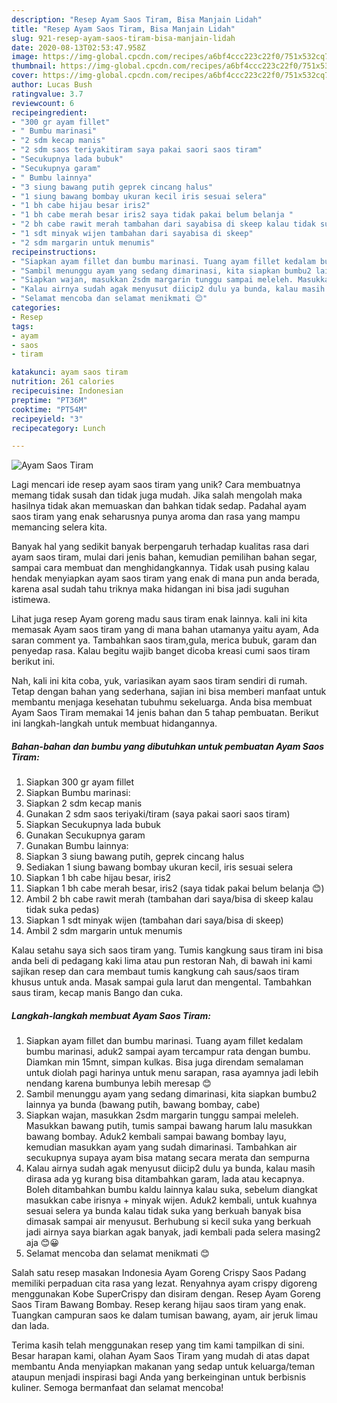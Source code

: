 ```yaml
---
description: "Resep Ayam Saos Tiram, Bisa Manjain Lidah"
title: "Resep Ayam Saos Tiram, Bisa Manjain Lidah"
slug: 921-resep-ayam-saos-tiram-bisa-manjain-lidah
date: 2020-08-13T02:53:47.958Z
image: https://img-global.cpcdn.com/recipes/a6bf4ccc223c22f0/751x532cq70/ayam-saos-tiram-foto-resep-utama.jpg
thumbnail: https://img-global.cpcdn.com/recipes/a6bf4ccc223c22f0/751x532cq70/ayam-saos-tiram-foto-resep-utama.jpg
cover: https://img-global.cpcdn.com/recipes/a6bf4ccc223c22f0/751x532cq70/ayam-saos-tiram-foto-resep-utama.jpg
author: Lucas Bush
ratingvalue: 3.7
reviewcount: 6
recipeingredient:
- "300 gr ayam fillet"
- " Bumbu marinasi"
- "2 sdm kecap manis"
- "2 sdm saos teriyakitiram saya pakai saori saos tiram"
- "Secukupnya lada bubuk"
- "Secukupnya garam"
- " Bumbu lainnya"
- "3 siung bawang putih geprek cincang halus"
- "1 siung bawang bombay ukuran kecil iris sesuai selera"
- "1 bh cabe hijau besar iris2"
- "1 bh cabe merah besar iris2 saya tidak pakai belum belanja "
- "2 bh cabe rawit merah tambahan dari sayabisa di skeep kalau tidak suka pedas"
- "1 sdt minyak wijen tambahan dari sayabisa di skeep"
- "2 sdm margarin untuk menumis"
recipeinstructions:
- "Siapkan ayam fillet dan bumbu marinasi. Tuang ayam fillet kedalam bumbu marinasi, aduk2 sampai ayam tercampur rata dengan bumbu. Diamkan min 15mnt, simpan kulkas. Bisa juga direndam semalaman untuk diolah pagi harinya untuk menu sarapan, rasa ayamnya jadi lebih nendang karena bumbunya lebih meresap 😊"
- "Sambil menunggu ayam yang sedang dimarinasi, kita siapkan bumbu2 lainnya ya bunda (bawang putih, bawang bombay, cabe)"
- "Siapkan wajan, masukkan 2sdm margarin tunggu sampai meleleh. Masukkan bawang putih, tumis sampai bawang harum lalu masukkan bawang bombay. Aduk2 kembali sampai bawang bombay layu, kemudian masukkan ayam yang sudah dimarinasi. Tambahkan air secukupnya supaya ayam bisa matang secara merata dan sempurna"
- "Kalau airnya sudah agak menyusut diicip2 dulu ya bunda, kalau masih dirasa ada yg kurang bisa ditambahkan garam, lada atau kecapnya. Boleh ditambahkan bumbu kaldu lainnya kalau suka, sebelum diangkat masukkan cabe irisnya + minyak wijen. Aduk2 kembali, untuk kuahnya sesuai selera ya bunda kalau tidak suka yang berkuah banyak bisa dimasak sampai air menyusut. Berhubung si kecil suka yang berkuah jadi airnya saya biarkan agak banyak, jadi kembali pada selera masing2 aja 😊😀"
- "Selamat mencoba dan selamat menikmati 😊"
categories:
- Resep
tags:
- ayam
- saos
- tiram

katakunci: ayam saos tiram 
nutrition: 261 calories
recipecuisine: Indonesian
preptime: "PT36M"
cooktime: "PT54M"
recipeyield: "3"
recipecategory: Lunch

---
```



![Ayam Saos Tiram](https://img-global.cpcdn.com/recipes/a6bf4ccc223c22f0/751x532cq70/ayam-saos-tiram-foto-resep-utama.jpg)

Lagi mencari ide resep ayam saos tiram yang unik? Cara membuatnya memang tidak susah dan tidak juga mudah. Jika salah mengolah maka hasilnya tidak akan memuaskan dan bahkan tidak sedap. Padahal ayam saos tiram yang enak seharusnya punya aroma dan rasa yang mampu memancing selera kita.

Banyak hal yang sedikit banyak berpengaruh terhadap kualitas rasa dari ayam saos tiram, mulai dari jenis bahan, kemudian pemilihan bahan segar, sampai cara membuat dan menghidangkannya. Tidak usah pusing kalau hendak menyiapkan ayam saos tiram yang enak di mana pun anda berada, karena asal sudah tahu triknya maka hidangan ini bisa jadi suguhan istimewa.

Lihat juga resep Ayam goreng madu saus tiram enak lainnya. kali ini kita memasak Ayam saos tiram yang di mana bahan utamanya yaitu ayam, Ada saran comment ya. Tambahkan saos tiram,gula, merica bubuk, garam dan penyedap rasa. Kalau begitu wajib banget dicoba kreasi cumi saos tiram berikut ini.


Nah, kali ini kita coba, yuk, variasikan ayam saos tiram sendiri di rumah. Tetap dengan bahan yang sederhana, sajian ini bisa memberi manfaat untuk membantu menjaga kesehatan tubuhmu sekeluarga. Anda bisa membuat Ayam Saos Tiram memakai 14 jenis bahan dan 5 tahap pembuatan. Berikut ini langkah-langkah untuk membuat hidangannya.

<!--inarticleads1-->

##### Bahan-bahan dan bumbu yang dibutuhkan untuk pembuatan Ayam Saos Tiram:

1. Siapkan 300 gr ayam fillet
1. Siapkan  Bumbu marinasi:
1. Siapkan 2 sdm kecap manis
1. Gunakan 2 sdm saos teriyaki/tiram (saya pakai saori saos tiram)
1. Siapkan Secukupnya lada bubuk
1. Gunakan Secukupnya garam
1. Gunakan  Bumbu lainnya:
1. Siapkan 3 siung bawang putih, geprek cincang halus
1. Sediakan 1 siung bawang bombay ukuran kecil, iris sesuai selera
1. Siapkan 1 bh cabe hijau besar, iris2
1. Siapkan 1 bh cabe merah besar, iris2 (saya tidak pakai belum belanja 😊)
1. Ambil 2 bh cabe rawit merah (tambahan dari saya/bisa di skeep kalau tidak suka pedas)
1. Siapkan 1 sdt minyak wijen (tambahan dari saya/bisa di skeep)
1. Ambil 2 sdm margarin untuk menumis


Kalau setahu saya sich saos tiram yang. Tumis kangkung saus tiram ini bisa anda beli di pedagang kaki lima atau pun restoran Nah, di bawah ini kami sajikan resep dan cara membaut tumis kangkung cah saus/saos tiram khusus untuk anda. Masak sampai gula larut dan mengental. Tambahkan saus tiram, kecap manis Bango dan cuka. 

<!--inarticleads2-->

##### Langkah-langkah membuat Ayam Saos Tiram:

1. Siapkan ayam fillet dan bumbu marinasi. Tuang ayam fillet kedalam bumbu marinasi, aduk2 sampai ayam tercampur rata dengan bumbu. Diamkan min 15mnt, simpan kulkas. Bisa juga direndam semalaman untuk diolah pagi harinya untuk menu sarapan, rasa ayamnya jadi lebih nendang karena bumbunya lebih meresap 😊
1. Sambil menunggu ayam yang sedang dimarinasi, kita siapkan bumbu2 lainnya ya bunda (bawang putih, bawang bombay, cabe)
1. Siapkan wajan, masukkan 2sdm margarin tunggu sampai meleleh. Masukkan bawang putih, tumis sampai bawang harum lalu masukkan bawang bombay. Aduk2 kembali sampai bawang bombay layu, kemudian masukkan ayam yang sudah dimarinasi. Tambahkan air secukupnya supaya ayam bisa matang secara merata dan sempurna
1. Kalau airnya sudah agak menyusut diicip2 dulu ya bunda, kalau masih dirasa ada yg kurang bisa ditambahkan garam, lada atau kecapnya. Boleh ditambahkan bumbu kaldu lainnya kalau suka, sebelum diangkat masukkan cabe irisnya + minyak wijen. Aduk2 kembali, untuk kuahnya sesuai selera ya bunda kalau tidak suka yang berkuah banyak bisa dimasak sampai air menyusut. Berhubung si kecil suka yang berkuah jadi airnya saya biarkan agak banyak, jadi kembali pada selera masing2 aja 😊😀
1. Selamat mencoba dan selamat menikmati 😊


Salah satu resep masakan Indonesia Ayam Goreng Crispy Saos Padang memiliki perpaduan cita rasa yang lezat. Renyahnya ayam crispy digoreng menggunakan Kobe SuperCrispy dan disiram dengan. Resep Ayam Goreng Saos Tiram Bawang Bombay. Resep kerang hijau saos tiram yang enak. Tuangkan campuran saos ke dalam tumisan bawang, ayam, air jeruk limau dan lada. 

Terima kasih telah menggunakan resep yang tim kami tampilkan di sini. Besar harapan kami, olahan Ayam Saos Tiram yang mudah di atas dapat membantu Anda menyiapkan makanan yang sedap untuk keluarga/teman ataupun menjadi inspirasi bagi Anda yang berkeinginan untuk berbisnis kuliner. Semoga bermanfaat dan selamat mencoba!
